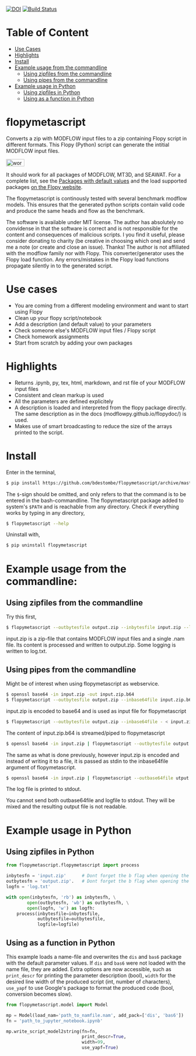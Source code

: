 [![DOI](https://zenodo.org/badge/DOI/10.5281/zenodo.573584.svg)](https://doi.org/10.5281/zenodo.573584)
[![Build Status](https://travis-ci.com/bdestombe/flopymetascript.svg?branch=master)](https://travis-ci.com/bdestombe/flopymetascript)

# Table of Content
- [Use Cases](#use-cases)
- [Highlights](#highlights)
- [Install](#install)
- [Example usage from the commandline](#example-usage-from-the-commandline)
  - [Using zipfiles from the commandline](#using-zipfiles-from-the-commandline)
  - [Using pipes from the commandline](#using-pipes-from-the-commandline)
- [Example usage in Python](#example-usage-in-python)
  - [Using zipfiles in Python](#using-zipfiles-in-python)
  - [Using as a function in Python](#using-as-a-function-in-python)


# flopymetascript
Converts a zip with MODFLOW input files to a zip containing Flopy script in different formats. This Flopy (Python) script can generate the intitial MODFLOW input files.

<img src="https://raw.githubusercontent.com/bdestombe/flopymetascript/master/assets/figures/workflow.png" alt="workflow" style="width:50;height:20">

It should work for all packages of MODFLOW, MT3D, and SEAWAT. For a complete list, see the 
[Packages with default values](./wiki_default_parameters.md) and the load supported packages [on the Flopy website](https://github.com/modflowpy/flopy/blob/develop/docs/supported_packages.md).

The flopymetascript is continously tested with several benchmark modflow models. This ensures that the generated python scripts contain valid code and produce the same heads and flow as the benchmark.

The software is available under MIT license. The author has absolutely no convidense in that the software is correct and is not responsible for the content and consequences of malicious scripts. I you find it useful, please consider donating to charity (be creative in choosing which one) and send me a note (or create and close an issue). Thanks! The author is not affiliated with the modflow family nor with Flopy. This converter/generator uses the Flopy load function. Any errors/mistakes in the Flopy load functions propagate silently in to the generated script.

# Use cases
- You are coming from a different modeling environment and want to start using Flopy
- Clean up your flopy script/notebook
- Add a description (and default value) to your parameters
- Check someone else's MODFLOW input files / Flopy script
- Check homework assignments
- Start from scratch by adding your own packages


# Highlights
- Returns .ipynb, py, tex, html, markdown, and rst file of your MODFLOW input files
- Consistent and clean markup is used
- All the parameters are defined explicitely
- A description is loaded and interpreted from the flopy package directly. The same description as in the docs (modflowpy.github.io/flopydoc/) is used.
- Makes use of smart broadcasting to reduce the size of the arrays printed to the script.


# Install
Enter in the terminal,
```bash
$ pip install https://github.com/bdestombe/flopymetascript/archive/master.zip
```
The `$`-sign should be omitted, and only refers to that the command is to be entered in the bash-commandline. The flopymetascript package added to system's `$PATH` and is reachable from any directory. Check if everything works by typing in any directory,
```bash
$ flopymetascript --help
```
Uninstall with,
```bash
$ pip uninstall flopymetascript
```

# Example usage from the commandline:
## Using zipfiles from the commandline
Try this first,
```bash
$ flopymetascript --outbytesfile output.zip --inbytesfile input.zip --logfile log.txt
```
input.zip is a zip-file that contains MODFLOW input files and a single .nam file. Its content is processed and 
written to output.zip. Some logging is written to log.txt. 

## Using pipes from the commandline
Might be of interest when using flopymetascript as webservice.
```bash
$ openssl base64 -in input.zip -out input.zip.b64
$ flopymetascript --outbytesfile output.zip --inbase64file input.zip.b64
```
input.zip is encoded to base64 and is used as input file for flopymetascript

```bash
$ flopymetascript --outbytesfile output.zip --inbase64file - < input.zip.b64
```
The content of input.zip.b64 is streamed/piped to flopymetascript

```bash
$ openssl base64 -in input.zip | flopymetascript --outbytesfile output.zip --inbase64file -
```
The same as what is done previously, however input.zip is encoded and instead of writing it to a file, it is passed
as stdin to the inbase64file argument of flopymetascript.

```bash
$ openssl base64 -in input.zip | flopymetascript --outbase64file utput.zip --inbase64file - --logfile -
```
The log file is printed to stdout.

You cannot send both outbase64file and logfile to stdout. They will be mixed and the resulting output file is not readable.

# Example usage in Python 
## Using zipfiles in Python
```python
from flopymetascript.flopymetascript import process

inbytesfn = 'input.zip'      # Dont forget the b flag when opening the file
outbytesfn = 'output.zip'.   # Dont forget the b flag when opening the file
logfn = 'log.txt'

with open(inbytesfn, 'rb') as inbytesfh, \
        open(outbytesfn, 'wb') as outbytesfh, \
        open(logfn, 'w') as logfh:
    process(inbytesfile=inbytesfile, 
            outbytesfile=outbytesfile, 
            logfile=logfile)
```

## Using as a function in Python
This example loads a name-file and overwrites the `dis` and `bas6` package with the default parameter values. If `dis` and `bas6` were not loaded with the name file, they are added. Extra options are now accessible, such as `print_descr` for printing the parameter description (bool), `width` for the desired line width of the produced script (int, number of characters), `use_yapf` to use Google's package to format the produced code (bool, conversion becomes slow).  
```python
from flopymetascript.model import Model

mp = Model(load_nam='path_to_namfile.nam', add_pack=['dis', 'bas6'])
fn = 'path_to_jupyter_notebook.ipynb'

mp.write_script_model2string(fn=fn,
                             print_descr=True,
                             width=99,
                             use_yapf=True)
```
